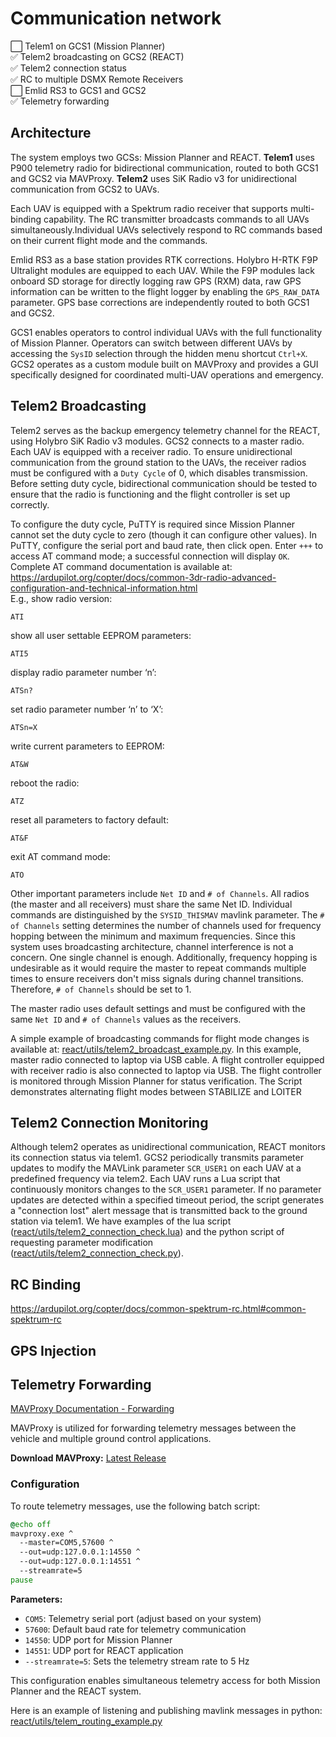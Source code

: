 # Communication network

⬜ Telem1 on GCS1 (Mission Planner)  
✅ Telem2 broadcasting on GCS2 (REACT)  
✅ Telem2 connection status  
✅ RC to multiple DSMX Remote Receivers  
⬜ Emlid RS3 to GCS1 and GCS2  
✅ Telemetry forwarding  

## Architecture
The system employs two GCSs: Mission Planner and REACT. **Telem1** uses P900 telemetry radio for bidirectional communication, routed to both GCS1 and GCS2 via MAVProxy. **Telem2** uses SiK Radio v3 for unidirectional communication from GCS2 to UAVs. 

Each UAV is equipped with a Spektrum radio receiver that supports multi-binding capability. The RC transmitter broadcasts commands to all UAVs simultaneously.Individual UAVs selectively respond to RC commands based on their current flight mode and the commands.

Emlid RS3 as a base station provides RTK corrections. Holybro H-RTK F9P Ultralight modules are equipped to each UAV. While the F9P modules lack onboard SD storage for directly logging raw GPS (RXM) data, raw GPS information can be written to the flight logger by enabling the `GPS_RAW_DATA` parameter. GPS base corrections are independently routed to both GCS1 and GCS2. 

GCS1 enables operators to control individual UAVs with the full functionality of Mission Planner. Operators can switch between different UAVs by accessing the `SysID` selection through the hidden menu shortcut `Ctrl+X`. GCS2 operates as a custom module built on MAVProxy and provides a GUI specifically designed for coordinated multi-UAV operations and emergency.


## Telem2 Broadcasting
Telem2 serves as the backup emergency telemetry channel for the REACT, using Holybro SiK Radio v3 modules. GCS2 connects to a master radio. Each UAV is equipped with a receiver radio. To ensure unidirectional communication from the ground station to the UAVs, the receiver radios must be configured with a `Duty Cycle` of 0, which disables transmission. Before setting duty cycle, bidirectional communication should be tested to ensure that the radio is functioning and the flight controller is set up correctly. 

To configure the duty cycle, PuTTY is required since Mission Planner cannot set the duty cycle to zero (though it can configure other values). In PuTTY, configure the serial port and baud rate, then click open. Enter `+++` to access AT command mode; a successful connection will display `OK`. Complete AT command documentation is available at: https://ardupilot.org/copter/docs/common-3dr-radio-advanced-configuration-and-technical-information.html   
E.g., show radio version:
```
ATI
```
show all user settable EEPROM parameters:
```
ATI5
```
display radio parameter number ‘n’:
```
ATSn?
```
set radio parameter number ‘n’ to ‘X’:
```
ATSn=X 
```
write current parameters to EEPROM:
```
AT&W
```
reboot the radio:
```
ATZ
```
reset all parameters to factory default:
```
AT&F
```
exit AT command mode:
```
ATO
```

Other important parameters include `Net ID` and `# of Channels`. All radios (the master and all receivers) must share the same Net ID. Individual commands are distinguished by the `SYSID_THISMAV` mavlink parameter. The `# of Channels` setting determines the number of channels used for frequency hopping between the minimum and maximum frequencies. Since this system uses broadcasting architecture, channel interference is not a concern. One single channel is enough. Additionally, frequency hopping is undesirable as it would require the master to repeat commands multiple times to ensure receivers don't miss signals during channel transitions. Therefore, `# of Channels` should be set to 1. 

The master radio uses default settings and must be configured with the same `Net ID` and `# of Channels` values as the receivers. 


A simple example of broadcasting commands for flight mode changes is available at: [react/utils/telem2_broadcast_example.py](../react/utils/telem2_broadcast_example.py). In this example, master radio connected to laptop via USB cable. A flight controller equipped with receiver radio is also connected to laptop via USB. The flight controller is monitored through Mission Planner for status verification. The Script demonstrates alternating flight modes between STABILIZE and LOITER 

## Telem2 Connection Monitoring
Although telem2 operates as unidirectional communication, REACT monitors its connection status via telem1. GCS2 periodically transmits parameter updates to modify the MAVLink parameter `SCR_USER1` on each UAV at a predefined frequency via telem2. Each UAV runs a Lua script that continuously monitors changes to the `SCR_USER1` parameter. If no parameter updates are detected within a specified timeout period, the script generates a "connection lost" alert message that is transmitted back to the ground station via telem1. We have examples of the lua script ([react/utils/telem2_connection_check.lua](../react/utils/telem2_connection_check.lua)) and the python script of requesting parameter modification ([react/utils/telem2_connection_check.py](../react/utils/telem2_connection_check.py)). 



## RC Binding
https://ardupilot.org/copter/docs/common-spektrum-rc.html#common-spektrum-rc 

## GPS Injection

## Telemetry Forwarding

[MAVProxy Documentation - Forwarding](https://ardupilot.org/mavproxy/docs/getting_started/forwarding.html)

MAVProxy is utilized for forwarding telemetry messages between the vehicle and multiple ground control applications.

**Download MAVProxy:** [Latest Release](https://firmware.ardupilot.org/Tools/MAVProxy/)

### Configuration

To route telemetry messages, use the following batch script:

```bat
@echo off
mavproxy.exe ^
  --master=COM5,57600 ^
  --out=udp:127.0.0.1:14550 ^
  --out=udp:127.0.0.1:14551 ^
  --streamrate=5
pause
```

**Parameters:**
- `COM5`: Telemetry serial port (adjust based on your system)
- `57600`: Default baud rate for telemetry communication
- `14550`: UDP port for Mission Planner
- `14551`: UDP port for REACT application
- `--streamrate=5`: Sets the telemetry stream rate to 5 Hz

This configuration enables simultaneous telemetry access for both Mission Planner and the REACT system.

Here is an example of listening and publishing mavlink messages in python: [react/utils/telem_routing_example.py](../react/utils/telem_routing_example.py)
